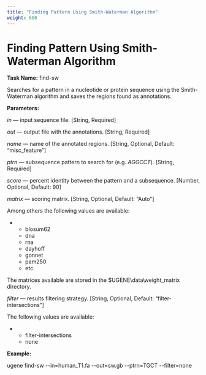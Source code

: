```yaml
---
title: "Finding Pattern Using Smith-Waterman Algorithm"
weight: 600
---
```



# Finding Pattern Using Smith-Waterman Algorithm

**Task Name:** find-sw

Searches for a pattern in a nucleotide or protein sequence using the Smith-Waterman algorithm and saves the regions found as annotations.

**Parameters:**

_in_ — input sequence file. \[String, Required\]

_out_ — output file with the annotations. \[String, Required\]

_name_ — name of the annotated regions. \[String, Optional, Default: “misc\_feature”\]

_ptrn_ — subsequence pattern to search for (e.g. _AGGCCT_). \[String, Required\]

_score_ — percent identity between the pattern and a subsequence. \[Number, Optional, Default: 90\]

_matrix_ — scoring matrix. \[String, Optional, Default: “Auto”\]

Among others the following values are available:

*   *   blosum62
    *   dna
    *   rna
    *   dayhoff
    *   gonnet
    *   pam250
    *   etc.

The matrices available are stored in the $UGENE\\data\\weight\_matrix directory.

_filter_ — results filtering strategy. \[String, Optional, Default: “filter-intersections”\]

The following values are available:

*   *   filter-intersections
    *   none

**Example:**

ugene find-sw --in=human\_T1.fa --out=sw.gb --ptrn=TGCT --filter=none
